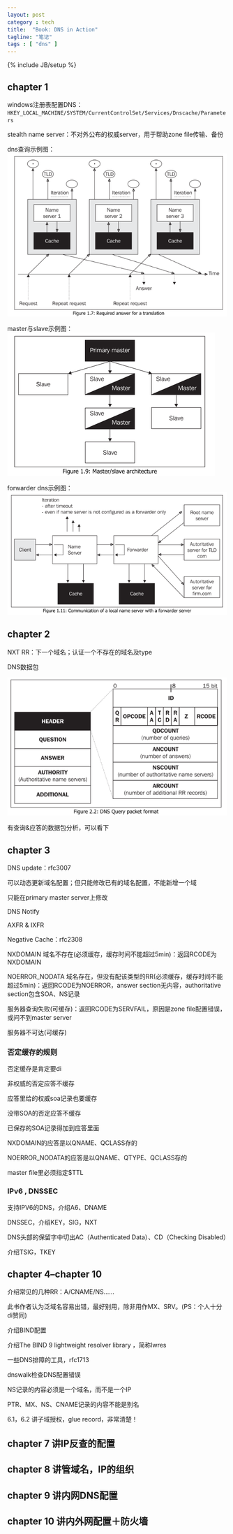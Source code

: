 ```yaml
---
layout: post
category : tech
title:  "Book: DNS in Action"
tagline: "笔记"
tags : [ "dns" ] 
---
```

{% include JB/setup %}

## chapter 1

windows注册表配置DNS：``HKEY_LOCAL_MACHINE/SYSTEM/CurrentControlSet/Services/Dnscache/Parameters``

stealth name server：不对外公布的权威server，用于帮助zone file传输、备份

dns查询示例图：
![dns_query](/assets/posts/dns_query_1.png)

master与slave示例图：
![dns_master_slave](/assets/posts/dns_master_slave.png)

forwarder dns示例图：
![dns_forwarder](/assets/posts/dns_forwarder.png)

## chapter 2

NXT RR：下一个域名；认证一个不存在的域名及type

DNS数据包

![dns_packet](/assets/posts/dns_packet.png)

有查询&应答的数据包分析，可以看下

## chapter 3

DNS update：rfc3007

可以动态更新域名配置；但只能修改已有的域名配置，不能新增一个域

只能在primary master server上修改

DNS Notify

AXFR & IXFR

Negative Cache：rfc2308

NXDOMAIN 域名不存在(必须缓存，缓存时间不能超过5min)：返回RCODE为NXDOMAIN

NOERROR_NODATA 域名存在，但没有配该类型的RR(必须缓存，缓存时间不能超过5min)：返回RCODE为NOERROR，answer section无内容，authoritative section包含SOA、NS记录

服务器查询失败(可缓存)：返回RCODE为SERVFAIL，原因是zone file配置错误，或问不到master server

服务器不可达(可缓存)


### 否定缓存的规则

否定缓存是肯定要di

非权威的否定应答不缓存

应答里给的权威soa记录也要缓存

没带SOA的否定应答不缓存

已保存的SOA记录得加到应答里面

NXDOMAIN的应答是以QNAME、QCLASS存的

NOERROR_NODATA的应答是以QNAME、QTYPE、QCLASS存的

master file里必须指定$TTL

### IPv6 , DNSSEC 

支持IPV6的DNS，介绍A6、DNAME

DNSSEC，介绍KEY，SIG，NXT

DNS头部的保留字中切出AC（Authenticated Data）、CD（Checking Disabled）

介绍TSIG，TKEY

## chapter 4–chapter 10
介绍常见的几种RR：A/CNAME/NS……

此书作者认为泛域名容易出错，最好别用，除非用作MX、SRV。(PS：个人十分di赞同)

介绍BIND配置

介绍The BIND 9 lightweight resolver library ，简称lwres

一些DNS排障的工具，rfc1713

dnswalk检查DNS配置错误

NS记录的内容必须是一个域名，而不是一个IP

PTR、MX、NS、CNAME记录的内容不能是别名

6.1，6.2 讲子域授权，glue record，非常清楚！

## chapter 7 讲IP反查的配置

## chapter 8 讲管域名，IP的组织

## chapter 9 讲内网DNS配置

## chapter 10 讲内外网配置＋防火墙

